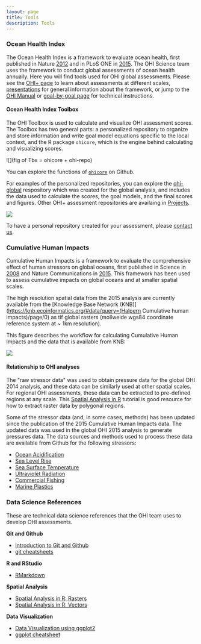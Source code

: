 ```yaml
---
layout: page
title: Tools
description: Tools
---
```


### Ocean Health Index

The Ocean Health Index is a framework to evaluate ocean health, first published in Nature [2012](http://www.nature.com/nature/journal/v488/n7413/full/nature11397.html) and in PLoS ONE in [2015](http://journals.plos.org/plosone/article?id=10.1371/journal.pone.0117863). The OHI Science team uses the framework to conduct global assessments of ocean health annually. Here you will find tools used for OHI global assessments. Please see the [OHI+ page](/phases) to learn about assessments at different scales, [presentations](/resources/downloads) for general information about the framework, or jump to the [OHI Manual](/manual) or [goal-by-goal page](/goals) for technical instructions.


#### Ocean Health Index Toolbox

The OHI Toolbox is used to calculate and visualize OHI assessment scores. The Toolbox has two general parts: a personalized repository to organize and store information and write goal model equations specific to the local context, and the R package `ohicore`, which is the engine behind calculating and visualizing scores.

![](fig of Tbx = ohicore + ohi-repo)

You can explore the functions of [`ohicore`](https://github.com/OHI-Science/ohicore) on Github.  

For examples of the personalized repositories, you can explore the [ohi-global](https://github.com/OHI-Science/ohi-global) respository which was created for the global analysis, and includes the data used to calculate the scores, the goal models, and the final scores and figures. Other OHI+ assessment repositories are availaing in [Projects]().

<link to repo, see releases for the publications. 

![](https://docs.google.com/drawings/d/1wGK68NRn5bmhZo_gC2A9sx-AcpIZHVp45ID5_HQKVJ0/pub?w=768&h=192)

 To have a personal repository created for your assessment, please [contact us](info@ohi-science.org).


### Cumulative Human Impacts

Cumulative Human Impacts is a framework to evaluate the comprehensive effect of human stressors on global oceans, first published in Science in [2008](http://imedea.uib-csic.es/master/cambioglobal/Modulo_V_cod101624/Documentos%20Sesi%C3%B3n%201/Halpern%20et%20al%20(Science,%202008).pdf) and Nature Communications in [2015](http://www.nature.com/ncomms/2015/150714/ncomms8615/full/ncomms8615.html). This framework has been used to assess cumulative impacts on global oceans and at smaller spatial scales. 

The high resolution spatial data from the 2015 analysis are currently available from the [Knowledge Base Network (KNB)](https://knb.ecoinformatics.org/#data/query=(Halpern Cumulative human impacts)/page/0) as tif global rasters (mollweide wgs84 coordinate reference system at ~ 1km resolution). 

This figure describes the workflow for calculating Cumulative Human Impacts and the data that is available from KNB: 

![](https://drive.google.com/open?id=0B1niUgccnOn5UE9SX2lBakJPWmM)


#### Relationship to OHI analyses
The "raw stressor data" was used to obtain pressure data for the global OHI 2014 analysis, and these data can be similarly used at other spatial scales. For regional OHI assessments, these data can be extracted to pre-defined regions at any scale. This [Spatial Analysis in R](https://cdn.rawgit.com/eco-data-science/spatial-analysis-R/master/intro_spatial_data_R.html) tutorial is good resource for how to extract raster data by polygonal regions.

Some of the stressor data (and, in some cases, methods) has been updated since the publication of the 2015 Cumulative Human Impacts data. The updated data was used in the global OHI 2015 analysis to generate pressures data. The data sources and methods used to process these data are available from Github for the following stressors:  

- [Ocean Acidification](https://github.com/OHI-Science/ohiprep/tree/master/globalprep/Pressures_OceanAcidification/v2015)  
- [Sea Level Rise](https://github.com/OHI-Science/ohiprep/tree/master/globalprep/Pressures_SeaLevelRise/v2015)  
- [Sea Surface Temperature](https://github.com/OHI-Science/ohiprep/tree/master/globalprep/Pressures_SST)  
- [Ultraviolet Radiation](https://github.com/OHI-Science/ohiprep/tree/master/globalprep/Pressures_UV)  
- [Commercial Fishing](https://github.com/OHI-Science/ohiprep/tree/master/globalprep/Pressures_fishing)  
- [Marine Plastics](https://github.com/OHI-Science/ohiprep/tree/master/globalprep/CW_pressure_trash)  

  
### Data Science References
These are technical data science references that the OHI team uses to develop OHI assessments. 

**Git and Github**  
- [Introduction to Git and Github](https://github.com/eco-data-science/github-intro)  
- [git cheatsheets]()  <!---melanie can you save this in assets/downloads? --->

**R and RStudio**  
- [RMarkdown](https://github.com/eco-data-science/rmarkdown_R)   

**Spatial Analysis**  
- [Spatial Analysis in R: Rasters](https://github.com/eco-data-science/spatial-analysis-R)  
- [Spatial Analysis in R: Vectors](https://github.com/eco-data-science/spatial_analysis2_R)

**Data Visualization**  
- [Data Visualization using ggplot2](https://github.com/eco-data-science/VisualizingData) 
- [ggplot cheatsheet](https://github.com/OHI-Science/ohi-science.github.io/raw/3c6babb40348e62b322abadad086ece565411adf/assets/downloads/other/ggmapCheatsheet.pdf) 

